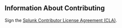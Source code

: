 Information About Contributing
---

Sign the [Splunk Contributor License Agreement (CLA)](https://www.splunk.com/en_us/form/contributions.html).
